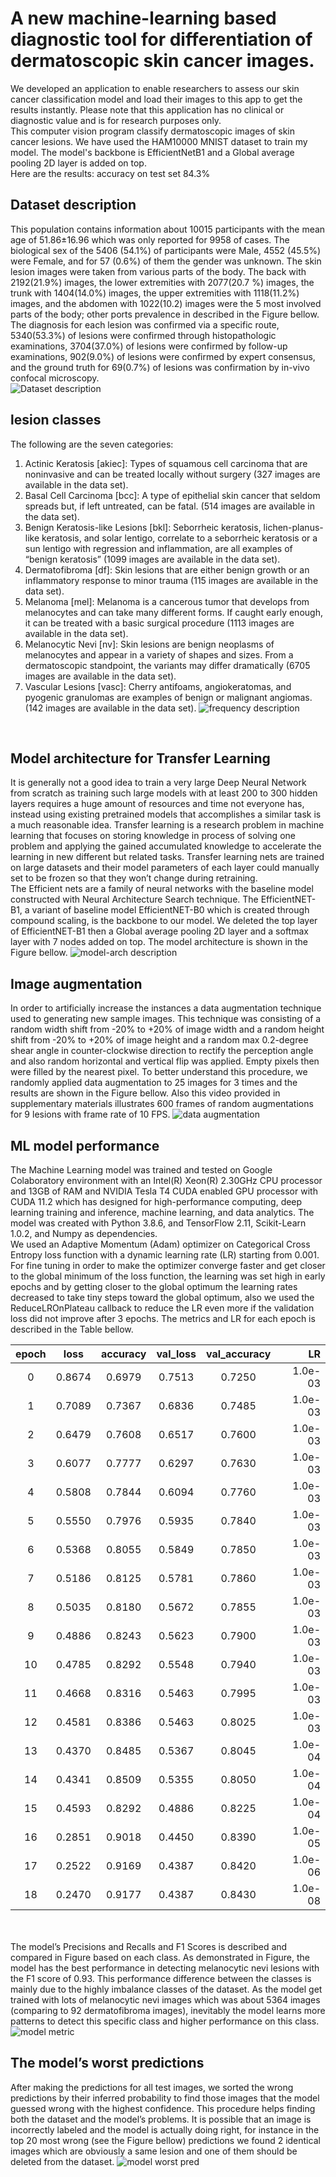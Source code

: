 # A new machine-learning based diagnostic tool for differentiation of dermatoscopic skin cancer images.
We developed an application to enable researchers to assess our skin cancer classification model and load their images to this app to get the results instantly.  Please note that this application has no clinical or diagnostic value and is for research purposes only.<br>
This computer vision program classify dermatoscopic images of skin cancer lesions. We have used the HAM10000 MNIST dataset to train my model. The model's backbone is EfficientNetB1 and a Global average pooling 2D layer is added on top.
<br>
Here are the results: accuracy on test set 84.3%
## Dataset description

This population contains information about 10015 participants with the mean age of 51.86±16.96 which was only reported for 9958 of cases.
The biological sex of the 5406 (54.1%) of participants were Male, 4552 (45.5%) were Female, and for 57 (0.6%) of them the gender was unknown.
The skin lesion images were taken from various parts of the body. The back with 2192(21.9%) images, the lower extremities with 2077(20.7 %) images,
the trunk with 1404(14.0%) images, the upper extremities with 1118(11.2%) images, and the abdomen with 1022(10.2) images were the 5 most involved parts of the body;
other ports prevalence in described in the Figure bellow.
The diagnosis for each lesion was confirmed via a specific route, 5340(53.3%) of lesions were confirmed through histopathologic examinations,
3704(37.0%) of lesions were confirmed by follow-up examinations, 902(9.0%) of lesions were confirmed by expert consensus, and the ground truth for 69(0.7%) of lesions was confirmation by in-vivo confocal microscopy.<br>
![Dataset description](https://github.com/tajerian/ham10000-app/blob/main/datset.png?raw=true)

## lesion classes

The following are the seven categories:
1. Actinic Keratosis [akiec]: Types of squamous cell carcinoma that are noninvasive and can be treated locally without surgery (327 images are available in the data set).
2. Basal Cell Carcinoma [bcc]: A type of epithelial skin cancer that seldom spreads but, if left untreated, can be fatal. (514 images are available in the data set).
3. Benign Keratosis-like Lesions [bkl]: Seborrheic keratosis, lichen-planus-like keratosis, and solar lentigo, correlate to a seborrheic keratosis or a sun lentigo with regression and inflammation, are all examples of “benign keratosis” (1099 images are available in the data set).
4. Dermatofibroma [df]: Skin lesions that are either benign growth or an inflammatory response to minor trauma (115 images are available in the data set).
5. Melanoma [mel]: Melanoma is a cancerous tumor that develops from melanocytes and can take many different forms. If caught early enough, it can be treated with a basic surgical procedure (1113 images are available in the data set).
6. Melanocytic Nevi [nv]: Skin lesions are benign neoplasms of melanocytes and appear in a variety of shapes and sizes. From a dermatoscopic standpoint, the variants may differ dramatically (6705 images are available in the data set).
7. Vascular Lesions [vasc]: Cherry antifoams, angiokeratomas, and pyogenic granulomas are examples of benign or malignant angiomas. (142 images are available in the data set).
![frequency description](https://github.com/tajerian/ham10000-app/blob/main/frequency.png?raw=true)
<br>

## Model architecture for Transfer Learning

It is generally not a good idea to train a very large Deep Neural Network from scratch as training such large models with at least 200 to 300 hidden layers requires a huge amount of resources and time not everyone has, instead using existing pretrained models that accomplishes a similar task is a much reasonable idea. Transfer learning is a research problem in machine learning that focuses on storing knowledge in process of solving one problem and applying the gained accumulated knowledge to accelerate the learning in new different but related tasks. Transfer learning nets are trained on large datasets and their model parameters of each layer could manually set to be frozen so that they won’t change during retraining.<br>The Efficient nets are a family of neural networks with the baseline model constructed with Neural Architecture Search technique. The EfficientNET-B1, a variant of baseline model EfficientNET-B0 which is created through compound scaling, is the backbone to our model. We deleted the top layer of EfficientNET-B1 then a Global average pooling 2D layer and a softmax layer with 7 nodes added on top. The model architecture is shown in the Figure bellow.
![model-arch description](https://github.com/tajerian/ham10000-app/blob/main/results/model_arch.png?raw=true)

## Image augmentation
In order to artificially increase the instances a data augmentation technique used to generating new sample images. This technique was consisting of a random width shift from -20% to +20% of image width and a random height shift from -20% to +20% of image height and a random max 0.2-degree shear angle in counter-clockwise direction to rectify the perception angle and also random horizontal and vertical flip was applied. Empty pixels then were filled by the nearest pixel. To better understand this procedure, we randomly applied data augmentation to 25 images for 3 times and the results are shown in the Figure bellow. Also this video provided in supplementary materials illustrates 600 frames of random augmentations for 9 lesions with frame rate of 10 FPS.
![data augmentation](https://tajerian.info/ftp/image-aug.gif)

## ML model performance
The Machine Learning model was trained and tested on Google Colaboratory environment with an Intel(R) Xeon(R) 2.30GHz CPU processor and 13GB of RAM and NVIDIA Tesla T4 CUDA enabled GPU processor with CUDA 11.2 which has designed for high-performance computing, deep learning training and inference, machine learning, and data analytics. The model was created with Python 3.8.6, and TensorFlow 2.11, Scikit-Learn 1.0.2, and Numpy as dependencies.<br>
We used an Adaptive Momentum (Adam) optimizer on Categorical Cross Entropy loss function with a dynamic learning rate (LR) starting from 0.001. For fine tuning in order to make the optimizer converge faster and get closer to the global minimum of the loss function, the learning was set high in early epochs and by getting closer to the global optimum the learning rates decreased to take tiny steps toward the global optimum, also we used the ReduceLROnPlateau callback to reduce the LR even more if the validation loss did not improve after 3 epochs. The metrics and LR for each epoch is described in the Table bellow.

|epoch|loss|accuracy|val_loss|val_accuracy|LR|
| :---:|:--:| :------:| :------:| :----------:|-:|
|0|0.8674|0.6979|0.7513|0.7250|1.0e-03|
|1|0.7089|0.7367|0.6836|0.7485|1.0e-03|
|2|0.6479|0.7608|0.6517|0.7600|1.0e-03|
|3|0.6077|0.7777|0.6297|0.7630|1.0e-03|
|4|0.5808|0.7844|0.6094|0.7760|1.0e-03|
|5|0.5550|0.7976|0.5935|0.7840|1.0e-03|
|6|0.5368|0.8055|0.5849|0.7850|1.0e-03|
|7|0.5186|0.8125|0.5781|0.7860|1.0e-03|
|8|0.5035|0.8180|0.5672|0.7855|1.0e-03|
|9|0.4886|0.8243|0.5623|0.7900|1.0e-03|
|10|0.4785|0.8292|0.5548|0.7940|1.0e-03|
|11|0.4668|0.8316|0.5463|0.7995|1.0e-03|
|12|0.4581|0.8386|0.5463|0.8025|1.0e-03|
|13|0.4370|0.8485|0.5367|0.8045|1.0e-04|
|14|0.4341|0.8509|0.5355|0.8050|1.0e-04|
|15|0.4593|0.8292|0.4886|0.8225|1.0e-04|
|16|0.2851|0.9018|0.4450|0.8390|1.0e-05|
|17|0.2522|0.9169|0.4387|0.8420|1.0e-06|
|18|0.2470|0.9177|0.4387|0.8430|1.0e-08|

<br><br>
The model’s Precisions and Recalls and F1 Scores is described and compared in Figure based on each class. As demonstrated in Figure, the model has the best performance in detecting melanocytic nevi lesions with the F1 score of 0.93. This performance difference between the classes is mainly due to the highly imbalance classes of the dataset. As the model get trained with lots of melanocytic nevi images which was about 5364 images (comparing to 92 dermatofibroma images), inevitably the model learns more patterns to detect this specific class and higher performance on this class.
![model metric](https://github.com/tajerian/ham10000-app/blob/main/metric.png?raw=true)

## The model’s worst predictions
After making the predictions for all test images, we sorted the wrong predictions by their inferred probability to find those images that the model guessed wrong with the highest confidence. This procedure helps finding both the dataset and the model’s problems. It is possible that an image is incorrectly labeled and the model is actually doing right, for instance in the top 20 most wrong (see the Figure bellow) predictions we found 2 identical images which are obviously a same lesion and one of them should be deleted from the dataset.
![model worst pred](https://github.com/tajerian/ham10000-app/blob/main/worst.png?raw=true)
